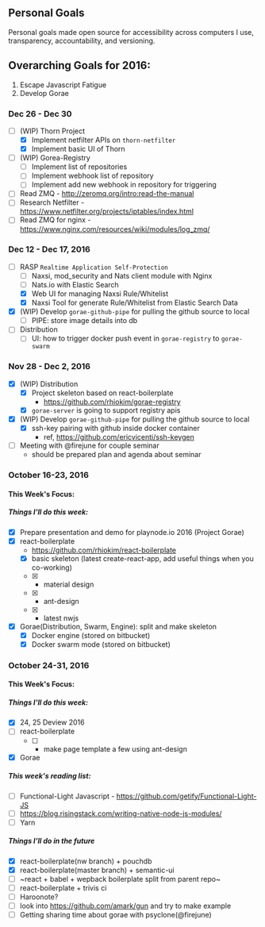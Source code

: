 ## Personal Goals
Personal goals made open source for accessibility across computers I use, transparency, accountability, and versioning.

## Overarching Goals for 2016:
1. Escape Javascript Fatigue
2. Develop Gorae

### Dec 26 - Dec 30
- [ ] (WIP) Thorn Project
  - [x] Implement netfilter APIs on `thorn-netfilter`
  - [x] Implement basic UI of Thorn
- [ ] (WIP) Gorea-Registry
  - [ ] Implement list of repositories
  - [ ] Implement webhook list of repository
  - [ ] Implement add new webhook in repository for triggering
- [ ] Read ZMQ - http://zeromq.org/intro:read-the-manual
- [ ] Research Netfilter - https://www.netfilter.org/projects/iptables/index.html
- [ ] Read ZMQ for nginx - https://www.nginx.com/resources/wiki/modules/log_zmq/

### Dec 12 - Dec 17, 2016
- [ ] RASP `Realtime Application Self-Protection`
  - [ ] Naxsi, mod_security and Nats client module with Nginx
  - [ ] Nats.io with Elastic Search
  - [x] Web UI for managing Naxsi Rule/Whitelist
  - [x] Naxsi Tool for generate Rule/Whitelist from Elastic Search Data
- [x] (WIP) Develop `gorae-github-pipe` for pulling the github source to local
  - [ ] PIPE: store image details into db
- [ ] Distribution
  - [ ] UI: how to trigger docker push event in `gorae-registry` to `gorae-swarm`

### Nov 28 - Dec 2, 2016
- [x] (WIP) Distribution
  - [x] Project skeleton based on react-boilerplate
    - https://github.com/rhiokim/gorae-registry
  - [x] `gorae-server` is going to support registry apis
- [x] (WIP) Develop `gorae-github-pipe` for pulling the github source to local
  - [x] ssh-key pairing with github inside docker container
    - ref, https://github.com/ericvicenti/ssh-keygen
- [ ] Meeting with @firejune for couple seminar
  - should be prepared plan and agenda about seminar

### October 16-23, 2016

#### This Week's Focus:

##### Things I'll do this week:
- [x] Prepare presentation and demo for playnode.io 2016 (Project Gorae)
- [x] react-boilerplate
  - https://github.com/rhiokim/react-boilerplate
  - [x] basic skeleton (latest create-react-app, add useful things when you co-working)
  - [x] + material design
  - [x] + ant-design
  - [x] + latest nwjs
- [x] Gorae(Distribution, Swarm, Engine): split and make skeleton
  - [x] Docker engine (stored on bitbucket)
  - [x] Docker swarm mode (stored on bitbucket)

### October 24-31, 2016

#### This Week's Focus:

##### Things I'll do this week:
- [x] 24, 25 Deview 2016
- [ ] react-boilerplate
  - [ ] + make page template a few using ant-design
- [x] Gorae

##### This week's reading list:
- [ ] Functional-Light Javascript - https://github.com/getify/Functional-Light-JS
- [ ] https://blog.risingstack.com/writing-native-node-js-modules/
- [ ] Yarn

##### Things I'll do in the future
- [x] react-boilerplate(nw branch) + pouchdb
- [x] react-boilerplate(master branch) + semantic-ui
- [ ] ~react + babel + wepback boilerplate split from parent repo~
- [ ] react-boilerplate + trivis ci
- [ ] Haroonote?
- [ ] look into https://github.com/amark/gun and try to make example
- [ ] Getting sharing time about gorae with psyclone(@firejune)
